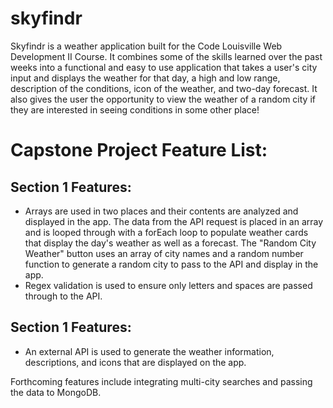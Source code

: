 # skyfindr

Skyfindr is a weather application built for the Code Louisville Web Development II Course. It combines some of the skills learned over the past weeks into a functional and easy to use application that takes a user's city input and displays the weather for that day, a high and low range, description of the conditions, icon of the weather, and two-day forecast. It also gives the user the opportunity to view the weather of a random city if they are interested in seeing conditions in some other place! 



# Capstone Project Feature List:

## Section 1 Features:
- Arrays are used in two places and their contents are analyzed  and displayed in the app. The data from the API request is placed in an array and is looped through with a forEach loop to populate weather cards that display the day's weather as well as a forecast. The "Random City Weather" button uses an array of city names and a random number function to generate a random city to pass to the API and display in the app.
- Regex validation is used to ensure only letters and spaces are passed through to the API.

## Section 1 Features:
- An external API is used to generate the weather information, descriptions, and icons that are displayed on the app.

Forthcoming features include integrating multi-city searches and passing the data to MongoDB.

